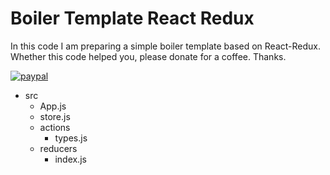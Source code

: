 # Boiler Template React Redux

In this code I am preparing a simple boiler template based on React-Redux.
Whether this code helped you, please donate for a coffee. Thanks.

[![paypal](https://www.paypalobjects.com/en_US/i/btn/btn_donateCC_LG.gif)](https://www.paypal.com/cgi-bin/webscr?cmd=_s-xclick&hosted_button_id=AFSV8TQBVW6LC)

- src
  - App.js
  - store.js
  - actions
    - types.js
  - reducers
    - index.js
